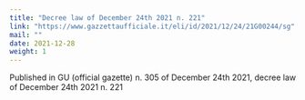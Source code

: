 ```yaml
---
title: "Decree law of December 24th 2021 n. 221"
link: "https://www.gazzettaufficiale.it/eli/id/2021/12/24/21G00244/sg"
mail: ""
date: 2021-12-28
weight: 1
---
```

Published in GU (official gazette) n. 305 of December 24th 2021, decree law of December 24th 2021 n. 221
